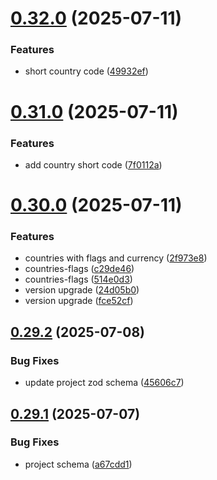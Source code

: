 # [0.32.0](https://github.com/incmixlabs/utils/compare/v0.31.0...v0.32.0) (2025-07-11)


### Features

* short country code ([49932ef](https://github.com/incmixlabs/utils/commit/49932ef24143ec267786d916401fd61110e50edb))



# [0.31.0](https://github.com/incmixlabs/utils/compare/v0.30.0...v0.31.0) (2025-07-11)


### Features

* add country short code ([7f0112a](https://github.com/incmixlabs/utils/commit/7f0112aa47a164ad2f56f84b562ccff432141085))



# [0.30.0](https://github.com/incmixlabs/utils/compare/v0.29.2...v0.30.0) (2025-07-11)


### Features

* countries with flags and currency ([2f973e8](https://github.com/incmixlabs/utils/commit/2f973e8b9d7d99e1cf89871a3cbdb9d3dea55241))
* countries-flags ([c29de46](https://github.com/incmixlabs/utils/commit/c29de4637d13860fa6ca709951360aa9e7cabd2d))
* countries-flags ([514e0d3](https://github.com/incmixlabs/utils/commit/514e0d3728b485e278487b1b2907b90bf78617a9))
* version upgrade ([24d05b0](https://github.com/incmixlabs/utils/commit/24d05b09e6be429719af450e39681ba46f17da26))
* version upgrade ([fce52cf](https://github.com/incmixlabs/utils/commit/fce52cf4df9f6ea71a38d9310be6210ece395ea0))



## [0.29.2](https://github.com/incmixlabs/utils/compare/v0.29.1...v0.29.2) (2025-07-08)


### Bug Fixes

* update project zod schema ([45606c7](https://github.com/incmixlabs/utils/commit/45606c73ffd2ab656d9268b9fd7ce9c06d82ae55))



## [0.29.1](https://github.com/incmixlabs/utils/compare/v0.29.0...v0.29.1) (2025-07-07)


### Bug Fixes

* project schema ([a67cdd1](https://github.com/incmixlabs/utils/commit/a67cdd16ccda13572fbbf39c92c29c284b33b4f5))




